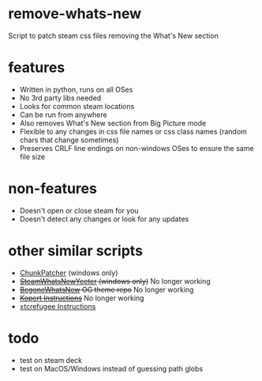 # remove-whats-new
Script to patch steam css files removing the What's New section

# features

- Written in python, runs on all OSes
- No 3rd party libs needed
- Looks for common steam locations
- Can be run from anywhere
- Also removes What's New section from Big Picture mode
- Flexible to any changes in css file names or css class names (random chars that change sometimes)
- Preserves CRLF line endings on non-windows OSes to ensure the same file size

# non-features

- Doesn't open or close steam for you
- Doesn't detect any changes or look for any updates

# other similar scripts

- [ChunkPatcher](https://github.com/zero318/BegoneWhatsNew/issues/10#issuecomment-1859056116) (windows only)
- ~~[SteamWhatsNewYeeter](https://github.com/MateusAuri/SteamWhatsNewYeeter) (windows only)~~ No longer working
- ~~[BegoneWhatsNew](https://github.com/zero318/BegoneWhatsNew) OG theme repo~~ No longer working
- ~~[Kopert Instructions](https://old.reddit.com/r/Steam/comments/10r753g/whats_new_section_came_back/j6v0ye5/)~~ No longer working
- [xtcrefugee Instructions](https://old.reddit.com/r/Steam/comments/1cmqsbc/removing_whats_new_add_shelf_and_left_column_in/)

# todo

- test on steam deck
- test on MacOS/Windows instead of guessing path globs
